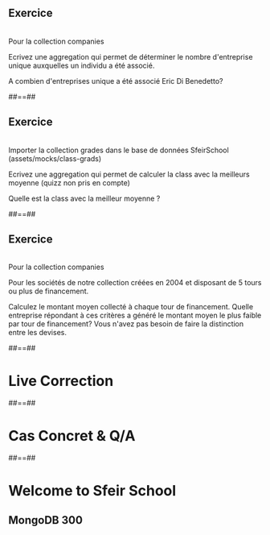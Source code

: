 <!-- .slide: class="sfeir-bg-pink exercice"-->
## Exercice
<br>
Pour la collection companies

Ecrivez une aggregation qui permet de déterminer le nombre d'entreprise unique auxquelles un individu a été associé.

A combien d'entreprises unique a été associé Eric Di Benedetto?

##==##

<!-- .slide: class="sfeir-bg-pink exercice" -->
## Exercice
<br>
Importer la collection grades dans le base de données SfeirSchool (assets/mocks/class-grads)

Ecrivez une aggregation qui permet de calculer la class avec la meilleurs moyenne (quizz non pris en compte)

Quelle est la class avec la meilleur moyenne ?

##==##

<!-- .slide: class="sfeir-bg-pink exercice" -->
## Exercice
<br>
Pour la collection companies

Pour les sociétés de notre collection créées en 2004 et disposant de 5 tours ou plus de financement.
 
Calculez le montant moyen collecté à chaque tour de financement. Quelle entreprise répondant à ces critères a généré le montant moyen le plus faible par tour de financement? Vous n'avez pas besoin de faire la distinction entre les devises.



##==##
<!-- .slide: class="transition-white sfeir-bg-blue"-->
# Live Correction

##==##
<!-- .slide: class="transition-white sfeir-bg-blue"-->
# Cas Concret & Q/A

##==##

<!-- .slide: class="first-slide" sfeir-level="3" sfeir-techno="mongoDB" -->
# **Welcome to Sfeir School**
## **MongoDB 300**
